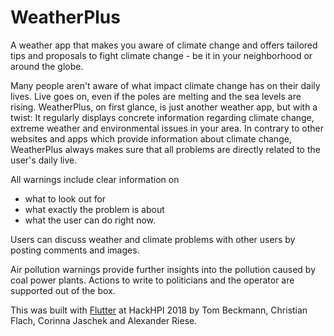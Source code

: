 # WeatherPlus

A weather app that makes you aware of climate change and offers tailored tips and proposals to fight climate change - be it in your neighborhood or around the globe.

Many people aren't aware of what impact climate change has on their daily lives. Live goes on, even if the poles are melting and the sea levels are rising. WeatherPlus, on first glance, is just another weather app, but with a twist: It regularly displays concrete information regarding climate change, extreme weather and environmental issues in your area. In contrary to other websites and apps which provide information about climate change, WeatherPlus always makes sure that all problems are directly related to the user's daily live.

All warnings include clear information on
- what to look out for
- what exactly the problem is about
- what the user can do right now.

Users can discuss weather and climate problems with other users by posting comments and images.

Air pollution warnings provide further insights into the pollution caused by coal power plants.
Actions to write to politicians and the operator are supported out of the box.

This was built with [Flutter](https://flutter.io/) at HackHPI 2018 by Tom Beckmann, Christian Flach, Corinna Jaschek and Alexander Riese.

